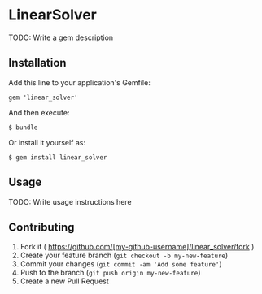 # LinearSolver

TODO: Write a gem description

## Installation

Add this line to your application's Gemfile:

    gem 'linear_solver'

And then execute:

    $ bundle

Or install it yourself as:

    $ gem install linear_solver

## Usage

TODO: Write usage instructions here

## Contributing

1. Fork it ( https://github.com/[my-github-username]/linear_solver/fork )
2. Create your feature branch (`git checkout -b my-new-feature`)
3. Commit your changes (`git commit -am 'Add some feature'`)
4. Push to the branch (`git push origin my-new-feature`)
5. Create a new Pull Request

